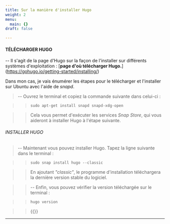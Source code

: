 ```yaml
---
title: Sur la manière d'installer Hugo
weight: 2
menu:
  main: {}
draft: false

---
```


#### TÉLÉCHARGER HUGO

-- Il s'agit de la page d'Hugo sur la façon de l'installer sur différents systèmes d'exploitation : 
[**page d'où télécharger Hugo.**] (https://gohugo.io/getting-started/installing/)

Dans mon cas, je vais énumérer les étapes pour le télécharger et l'installer sur Ubuntu avec l'aide de *snapd*.

>-- Ouvrez le terminal et copiez la commande suivante dans celui-ci :

>>```shell
>>sudo apt-get install snapd snapd-xdg-open
>>```

>>Cela vous permet d'exécuter les services *Snap Store*, qui vous aideront à installer Hugo à l'étape suivante.

###### INSTALLER HUGO

>-- Maintenant vous pouvez installer Hugo. Tapez la ligne suivante dans le terminal :

>>```shell
>>sudo snap install hugo --classic
>>```

>>En ajoutant *"classic"*, le programme d'installation téléchargera la dernière version stable du logiciel.

>>-- Enfin, vous pouvez vérifier la version téléchargée sur le terminal :

>>```shell
>>hugo version
>>```

>>{{<youtube lKT-tztvIEU>}}

* * *
